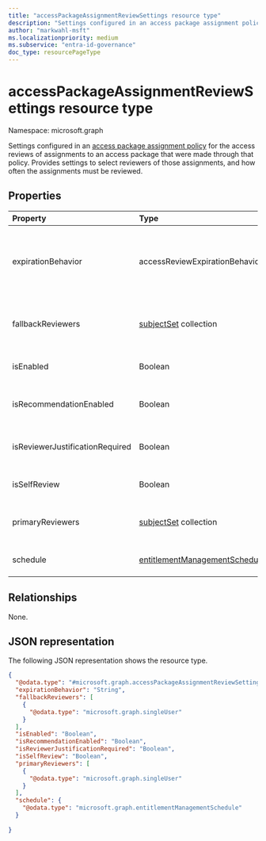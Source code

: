 ```yaml
---
title: "accessPackageAssignmentReviewSettings resource type"
description: "Settings configured in an access package assignment policy for the access reviews of assignments to an access package that were made through that policy."
author: "markwahl-msft"
ms.localizationpriority: medium
ms.subservice: "entra-id-governance"
doc_type: resourcePageType
---
```

# accessPackageAssignmentReviewSettings resource type

Namespace: microsoft.graph

Settings configured in an [access package assignment policy](accesspackageassignmentpolicy.md) for the access reviews of assignments to an access package that were made through that policy. Provides settings to select reviewers of those assignments, and how often the assignments must be reviewed.

## Properties
|Property|Type|Description|
|:---|:---|:---|
|expirationBehavior|accessReviewExpirationBehavior|The default decision to apply if the access is not reviewed. The possible values are: `keepAccess`, `removeAccess`, `acceptAccessRecommendation`, `unknownFutureValue`.|
|fallbackReviewers|[subjectSet](../resources/subjectset.md) collection|This collection specifies the users who will be the fallback reviewers when the primary reviewers don't respond.|
|isEnabled|Boolean|If `true`, access reviews are required for assignments through this policy.|
|isRecommendationEnabled|Boolean|Specifies whether to display recommendations to the reviewer. The default value is `true`.|
|isReviewerJustificationRequired|Boolean|Specifies whether the reviewer must provide justification for the approval. The default value is `true`.|
|isSelfReview|Boolean|Specifies whether the principals can review their own assignments.|
|primaryReviewers|[subjectSet](../resources/subjectset.md) collection|This collection specifies the users or group of users who will review the access package assignments.|
|schedule|[entitlementManagementSchedule](../resources/entitlementmanagementschedule.md)|When the first review should start and how often it should recur.|

## Relationships
None.
## JSON representation
The following JSON representation shows the resource type.
<!-- {
  "blockType": "resource",
  "@odata.type": "microsoft.graph.accessPackageAssignmentReviewSettings"
}
-->
``` json
{
  "@odata.type": "#microsoft.graph.accessPackageAssignmentReviewSettings",
  "expirationBehavior": "String",
  "fallbackReviewers": [
    {
      "@odata.type": "microsoft.graph.singleUser"
    }
  ],
  "isEnabled": "Boolean",
  "isRecommendationEnabled": "Boolean",
  "isReviewerJustificationRequired": "Boolean",
  "isSelfReview": "Boolean",
  "primaryReviewers": [
    {
      "@odata.type": "microsoft.graph.singleUser"
    }
  ],
  "schedule": {
    "@odata.type": "microsoft.graph.entitlementManagementSchedule"
  }
  
}
```


